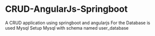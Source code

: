 # CRUD-AngularJs-Springboot
 A CRUD application using springboot and angularjs
For the Database is used Mysql
Setup Mysql with  schema named user_database
